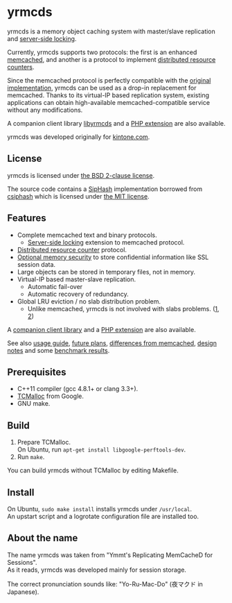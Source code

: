 yrmcds
======

yrmcds is a memory object caching system with master/slave replication
and [server-side locking](docs/locking.md).

Currently, yrmcds supports two protocols: the first is an enhanced
[memcached][], and another is a protocol to implement
[distributed resource counters](docs/counter.md).

Since the memcached protocol is perfectly compatible with the
[original implementation][memcached], yrmcds can be used as a drop-in
replacement for memcached.  Thanks to its virtual-IP based replication
system, existing applications can obtain high-available
memcached-compatible service without any modifications.

A companion client library [libyrmcds][] and a [PHP extension][php-yrmcds]
are also available.

yrmcds was developed originally for [kintone.com][kintone].

License
-------

yrmcds is licensed under [the BSD 2-clause license][bsd2].

The source code contains a [SipHash][] implementation borrowed from
[csiphash][] which is licensed under [the MIT license][mit].

Features
--------

* Complete memcached text and binary protocols.
    * [Server-side locking](docs/locking.md) extension to memcached protocol.
* [Distributed resource counter](docs/counter.md) protocol.
* [Optional memory security](docs/usage.md#secure_erase) to store
  confidential information like SSL session data.
* Large objects can be stored in temporary files, not in memory.
* Virtual-IP based master-slave replication.
    * Automatic fail-over
    * Automatic recovery of redundancy.
* Global LRU eviction / no slab distribution problem.
    * Unlike memcached, yrmcds is not involved with slabs problems.
      ([1][slab1], [2][slab2])

A [companion client library][libyrmcds] and a [PHP extension][php-yrmcds]
are also available.

See also [usage guide](docs/usage.md), [future plans](docs/future.md),
[differences from memcached](docs/diffs.md), [design notes](docs/design.md)
and some [benchmark results](docs/bench.md).

Prerequisites
-------------

* C++11 compiler (gcc 4.8.1+ or clang 3.3+).
* [TCMalloc][tcmalloc] from Google.
* GNU make.

Build
-----

1. Prepare TCMalloc.  
    On Ubuntu, run `apt-get install libgoogle-perftools-dev`.
2. Run `make`.

You can build yrmcds without TCMalloc by editing Makefile.

Install
-------

On Ubuntu, `sudo make install` installs yrmcds under `/usr/local`.  
An upstart script and a logrotate configuration file are installed too.

About the name
--------------

The name yrmcds was taken from "Ymmt's Replicating MemCacheD for Sessions".  
As it reads, yrmcds was developed mainly for session storage.

The correct pronunciation sounds like: "Yo-Ru-Mac-Do" (夜マクド in Japanese).


[memcached]: http://memcached.org/
[bsd2]: http://opensource.org/licenses/BSD-2-Clause
[SipHash]: https://131002.net/siphash/
[csiphash]: https://github.com/majek/csiphash
[mit]: http://opensource.org/licenses/MIT
[libyrmcds]: http://cybozu.github.io/libyrmcds/
[php-yrmcds]: http://cybozu.github.io/php-yrmcds/
[slab1]: http://nosql.mypopescu.com/post/13506116892/memcached-internals-memory-allocation-eviction
[slab2]: https://groups.google.com/forum/#!topic/memcached/DuJNy5gbQ0o
[kintone]: https://www.kintone.com/
[tcmalloc]: http://goog-perftools.sourceforge.net/doc/tcmalloc.html
